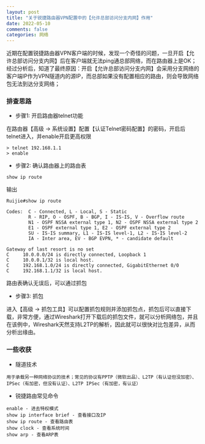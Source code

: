 ```yaml
---
layout: post
title: "关于锐捷路由器VPN配置中的【允许总部访问分支内网】作用"
date: 2022-05-10
comments: false
categories: 网络
---
```


近期在配置锐捷路由器VPN客户端的时候，发现一个奇怪的问题，一旦开启【允许总部访问分支内网】后在客户端就无法ping通总部网络，而在路由器上是OK；经过分析后，知道了最终原因：开启【允许总部访问分支内网】会采用分支网络的客户端IP作为VPN隧道内的源IP，而总部如果没有配置相应的路由，则会导致网络包无法到达分支网络；

### 排查思路

* 步骤1: 开启路由器telnet功能

在路由器【高级 -> 系统设置】配置【认证Telnet密码配置】的密码，开启后telnet进入，并enable开启更高权限
```
> telnet 192.168.1.1
> enable
```

* 步骤2: 确认路由器上的路由表

```
show ip route
```

输出

```
Ruijie#show ip route

Codes:  C - Connected, L - Local, S - Static
        R - RIP, O - OSPF, B - BGP, I - IS-IS, V - Overflow route
        N1 - OSPF NSSA external type 1, N2 - OSPF NSSA external type 2
        E1 - OSPF external type 1, E2 - OSPF external type 2
        SU - IS-IS summary, L1 - IS-IS level-1, L2 - IS-IS level-2
        IA - Inter area, EV - BGP EVPN, * - candidate default

Gateway of last resort is no set
C     10.0.0.0/24 is directly connected, Loopback 1
C     10.0.0.1/32 is local host.
C     192.168.1.0/24 is directly connected, GigabitEthernet 0/0
C     192.168.1.1/32 is local host.
```
路由表确认无误后，可以通过抓包

* 步骤3: 抓包

进入【高级 -> 抓包工具】可以配置抓包规则并添加抓包点，抓包后可以直接下载，非常方便，通过Wireshark打开下载后的抓包文件，就可以分析网络包，并且在该例中，Wireshark天然支持L2TP的解析，因此就可以很快对比包差异，从而分析出缘由。

### 一些收获

* 隧道技术

```
用于承载另一种网络协议的技术；常见的协议有PPTP（微软出品）、L2TP（有认证但没加密）、IPSec（有加密，但没有认证）、L2TP IPSec（有加密，有认证）
```

* 锐捷路由常见命令

```
enable - 进去特权模式
show ip interface brief - 查看接口及IP
show ip route - 查看路由表
show clock - 查看系统时间
show arp - 查看ARP表
```
